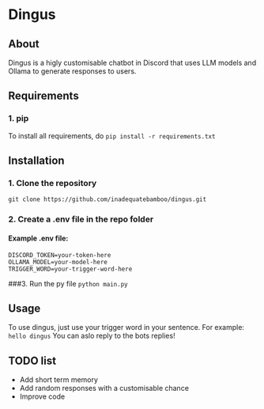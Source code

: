 # Dingus

## About
Dingus is a higly customisable chatbot in Discord that uses LLM models and Ollama to generate responses to users.
## Requirements
### 1. pip
To install all requirements, do `pip install -r requirements.txt`
## Installation
### 1. Clone the repository
`git clone https://github.com/inadequatebamboo/dingus.git`
### 2. Create a .env file in the repo folder
#### Example .env file:
```
DISCORD_TOKEN=your-token-here
OLLAMA_MODEL=your-model-here
TRIGGER_WORD=your-trigger-word-here
```
###3. Run the py file
`python main.py`
## Usage
To use dingus, just use your trigger word in your sentence. For example:
`hello dingus`
You can aslo reply to the bots replies!
## TODO list
- Add short term memory
- Add random responses with a customisable chance
- Improve code
